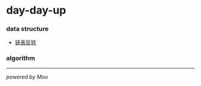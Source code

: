 # day-day-up

### data structure

* [链表反转](algorithm/reverse_double_linked_list.c)

### algorithm

---

_powered by Mou_
